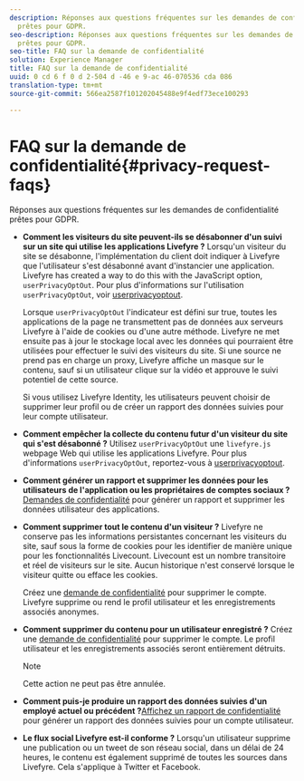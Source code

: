 ```yaml
---
description: Réponses aux questions fréquentes sur les demandes de confidentialité
  prêtes pour GDPR.
seo-description: Réponses aux questions fréquentes sur les demandes de confidentialité
  prêtes pour GDPR.
seo-title: FAQ sur la demande de confidentialité
solution: Experience Manager
title: FAQ sur la demande de confidentialité
uuid: 0 cd 6 f 0 d 2-504 d -46 e 9-ac 46-070536 cda 086
translation-type: tm+mt
source-git-commit: 566ea2587f101202045488e9f4edf73ece100293

---
```



# FAQ sur la demande de confidentialité{#privacy-request-faqs}

Réponses aux questions fréquentes sur les demandes de confidentialité prêtes pour GDPR.

* **Comment les visiteurs du site peuvent-ils se désabonner d'un suivi sur un site qui utilise les applications Livefyre ?** Lorsqu'un visiteur du site se désabonne, l'implémentation du client doit indiquer à Livefyre que l'utilisateur s'est désabonné avant d'instancier une application. Livefyre has created a way to do this with the JavaScript option, `userPrivacyOptOut`. Pour plus d'informations sur l'utilisation `userPrivacyOptOut`, voir [userprivacyoptout](/help/using/c-settings-other/c-gdpr-compliance/c-userprivacyoptout.md).

   Lorsque `userPrivacyOptOut` l'indicateur est défini sur true, toutes les applications de la page ne transmettent pas de données aux serveurs Livefyre à l'aide de cookies ou d'une autre méthode. Livefyre ne met ensuite pas à jour le stockage local avec les données qui pourraient être utilisées pour effectuer le suivi des visiteurs du site. Si une source ne prend pas en charge un proxy, Livefyre affiche un masque sur le contenu, sauf si un utilisateur clique sur la vidéo et approuve le suivi potentiel de cette source.

   Si vous utilisez Livefyre Identity, les utilisateurs peuvent choisir de supprimer leur profil ou de créer un rapport des données suivies pour leur compte utilisateur.

* **Comment empêcher la collecte du contenu futur d'un visiteur du site qui s'est désabonné ?** Utilisez `userPrivacyOptOut` une `livefyre.js` webpage Web qui utilise les applications Livefyre. Pour plus d'informations `userPrivacyOptOut`, reportez-vous à [userprivacyoptout](/help/using/c-settings-other/c-gdpr-compliance/c-userprivacyoptout.md).

* **Comment générer un rapport et supprimer les données pour les utilisateurs de l'application ou les propriétaires de comptes sociaux ?**[Demandes de confidentialité](../../c-settings-other/c-gdpr-compliance/c-privacy-requests.md#c_privacy_requests) pour générer un rapport et supprimer les données utilisateur des applications.

* **Comment supprimer tout le contenu d'un visiteur ?** Livefyre ne conserve pas les informations persistantes concernant les visiteurs du site, sauf sous la forme de cookies pour les identifier de manière unique pour les fonctionnalités Livecount. Livecount est un nombre transitoire et réel de visiteurs sur le site. Aucun historique n'est conservé lorsque le visiteur quitte ou efface les cookies.

   Créez une [demande de confidentialité](../../c-settings-other/c-gdpr-compliance/c-privacy-requests.md#c_privacy_requests) pour supprimer le compte. Livefyre supprime ou rend le profil utilisateur et les enregistrements associés anonymes.

* **Comment supprimer du contenu pour un utilisateur enregistré ?** Créez une [demande de confidentialité](../../c-settings-other/c-gdpr-compliance/c-privacy-requests.md#c_privacy_requests) pour supprimer le compte. Le profil utilisateur et les enregistrements associés seront entièrement détruits.

   >[!NOTE]
   >
   >Cette action ne peut pas être annulée.

* **Comment puis-je produire un rapport des données suivies d'un employé actuel ou précédent ?**[Affichez un rapport de confidentialité](../../c-settings-other/c-gdpr-compliance/c-view-a-privacy-report.md#c_view_a_privacy_report) pour générer un rapport des données suivies pour un compte utilisateur.

* **Le flux social Livefyre est-il conforme ?** Lorsqu'un utilisateur supprime une publication ou un tweet de son réseau social, dans un délai de 24 heures, le contenu est également supprimé de toutes les sources dans Livefyre. Cela s'applique à Twitter et Facebook.

